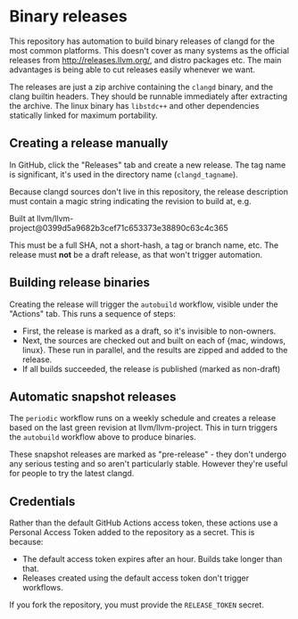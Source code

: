 # Binary releases

This repository has automation to build binary releases of clangd for the most
common platforms. This doesn't cover as many systems as the official releases
from http://releases.llvm.org/, and distro packages etc. The main advantages
is being able to cut releases easily whenever we want.

The releases are just a zip archive containing the `clangd` binary, and the
clang builtin headers. They should be runnable immediately after extracting the
archive. The linux binary has `libstdc++` and other dependencies statically
linked for maximum portability.

## Creating a release manually

In GitHub, click the "Releases" tab and create a new release.
The tag name is significant, it's used in the directory name (`clangd_tagname`).

Because clangd sources don't live in this repository, the release description
must contain a magic string indicating the revision to build at, e.g.

   Built at llvm/llvm-project@0399d5a9682b3cef71c653373e38890c63c4c365

This must be a full SHA, not a short-hash, a tag or branch name, etc.
The release must **not** be a draft release, as that won't trigger automation.

## Building release binaries

Creating the release will trigger the `autobuild` workflow, visible under the
"Actions" tab. This runs a sequence of steps:

- First, the release is marked as a draft, so it's invisible to non-owners.
- Next, the sources are checked out and built on each of {mac, windows, linux}.
  These run in parallel, and the results are zipped and added to the release.
- If all builds succeeded, the release is published (marked as non-draft)

## Automatic snapshot releases

The `periodic` workflow runs on a weekly schedule and creates a release based
on the last green revision at llvm/llvm-project.
This in turn triggers the `autobuild` workflow above to produce binaries.

These snapshot releases are marked as "pre-release" - they don't undergo any
serious testing and so aren't particularly stable. However they're useful for
people to try the latest clangd.

## Credentials

Rather than the default GitHub Actions access token, these actions use a
Personal Access Token added to the repository as a secret. This is because:

- The default access token expires after an hour. Builds take longer than that.
- Releases created using the default access token don't trigger workflows.

If you fork the repository, you must provide the `RELEASE_TOKEN` secret.
